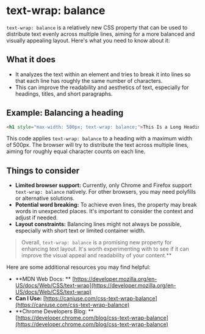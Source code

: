 # text-wrap: balance

`text-wrap: balance` is a relatively new CSS property that can be used to distribute text evenly across multiple lines,
aiming for a more balanced and visually appealing layout. Here's what you need to know about it:

## What it does

* It analyzes the text within an element and tries to break it into lines so that each line has roughly the same number
  of characters.
* This can improve the readability and aesthetics of text, especially for headings, titles, and short paragraphs.

## Example: Balancing a heading

```html
<h1 style="max-width: 500px; text-wrap: balance;">This Is a Long Heading That Needs Balancing</h1>
```

This code applies `text-wrap: balance` to a heading with a maximum width of 500px. The browser will try to distribute
the text across multiple lines, aiming for roughly equal character counts on each line.

## Things to consider

* **Limited browser support:** Currently, only Chrome and Firefox support `text-wrap: balance` natively. For other
  browsers, you may need polyfills or alternative solutions.
* **Potential word breaking:** To achieve even lines, the property may break words in unexpected places. It's important
  to consider the context and adjust if needed.
* **Layout constraints:** Balancing lines might not always be possible, especially with short text or limited container
  width.

> Overall, `text-wrap: balance` is a promising new property for enhancing text layout. It's worth experimenting with to
> see if it can improve the visual appeal and readability of your content.**

Here are some additional resources you may find helpful:

* **MDN Web Docs:
  ** [https://developer.mozilla.org/en-US/docs/Web/CSS/text-wrap](https://developer.mozilla.org/en-US/docs/Web/CSS/text-wrap)
* **Can I Use:** [https://caniuse.com/css-text-wrap-balance](https://caniuse.com/css-text-wrap-balance)
* **Chrome Developers Blog:
  ** [https://developer.chrome.com/blog/css-text-wrap-balance](https://developer.chrome.com/blog/css-text-wrap-balance)


